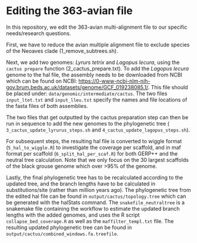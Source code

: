 # Editing the 363-avian file 

In this repository, we edit the 363-avian multi-alignment file to our specific needs/research questions.

First, we have to reduce the avian multiple alignment file to exclude species of the Neoaves clade (1_remove_subtrees.sh). 

Next, we add two genomes: *Lyrurs tetrix* and *Lagopus lecura*, using the `cactus prepare` function (2_cactus_prepare.txt). To add the *Lagopus lecura* genome to the hal file, the assembly needs to be downloaded from NCBI which can be found on NCBI: https://0-www-ncbi-nlm-nih-gov.brum.beds.ac.uk/datasets/genome/GCF_019238085.1/. This file should be placed under: `data/genomic/intermediate/cactus`. The two files `input_ltet.txt` and `input_lleu.txt` specify the names and file locations of the fasta files of both assemblies.

The two files that get outputted by the cactus preparation step can then be run in sequence to add the new genomes to the phylogenetic tree (` 3_cactus_update_lyrurus_steps.sh` and `4_cactus_update_lagopus_steps.sh`).

For subsequent steps, the resulting hal file is converted to wiggle format (`5_hal_to_wiggle.R`) to investigate the coverage per scaffold, and in maf format per scaffold (`6_split_hal_per_scaf.R`) for both GERP++ and the neutral tree calculation. Note that we only focus on the 30 largest scaffolds of the black grouse genome which over >95% of the genome.

Lastly, the final phylogenetic tree has to be recalculated according to the updated tree, and the branch lengths have to be calculated in substitutions/site (rather than million years ago). The phylogenetic tree from the edited hal file can be found in `output/cactus/topology.tree` which can be generated with the halStats command. The `snakefile_neutraltree` is a snakemake file containing the workflow to estimate the updated branch lengths with the added genomes, and uses the R script `collapse_bed_coverage.R` as well as the `maffilter_templ.txt` file. The resulting updated phylogenetic tree can be found in `output/cactus/combined_windows.fa.treefile`.